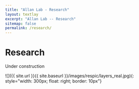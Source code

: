 ```yaml
---
title: "Allan Lab - Research"
layout: textlay
excerpt: "Allan Lab -- Research"
sitemap: false
permalink: /research/
---
```


# Research

Under construction
 
![]({{ site.url }}{{ site.baseurl }}/images/respic/layers_real.jpg){: style="width: 300px; float: right; border: 10px"}


